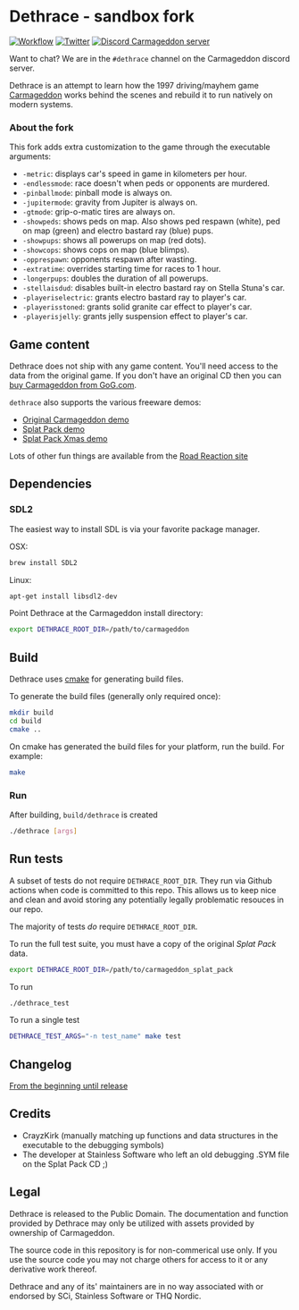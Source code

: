 # Dethrace - sandbox fork

[![Workflow](https://github.com/jeff-1amstudios/dethrace/actions/workflows/workflow.yml/badge.svg)](https://github.com/jeff-1amstudios/dethrace/actions/workflows/workflow.yml)
[![Twitter](https://badgen.net/badge/icon/twitter?icon=twitter&label)](https://twitter.com/dethrace_labs)
[![Discord Carmageddon server](https://badgen.net/badge/icon/discord?icon=discord&label)](https://discord.gg/f5StsuP)

Want to chat? We are in the `#dethrace` channel on the Carmageddon discord server.

Dethrace is an attempt to learn how the 1997 driving/mayhem game [Carmageddon](https://en.wikipedia.org/wiki/Carmageddon) works behind the scenes and rebuild it to run natively on modern systems.


### About the fork

This fork adds extra customization to the game through the executable arguments:

- `-metric`: displays car's speed in game in kilometers per hour.
- `-endlessmode`: race doesn't when peds or opponents are murdered.
- `-pinballmode`: pinball mode is always on.
- `-jupitermode`: gravity from Jupiter is always on.
- `-gtmode`: grip-o-matic tires are always on.
- `-showpeds`: shows peds on map. Also shows ped respawn (white), ped on map (green) and electro bastard ray (blue) pups.
- `-showpups`: shows all powerups on map (red dots).
- `-showcops`: shows cops on map (blue blimps).
- `-opprespawn`: opponents respawn after wasting.
- `-extratime`: overrides starting time for races to 1 hour.
- `-longerpups`: doubles the duration of all powerups.
- `-stellaisdud`: disables built-in electro bastard ray on Stella Stuna's car.
- `-playeriselectric`: grants electro bastard ray to player's car.
- `-playerisstoned`: grants solid granite car effect to player's car.
- `-playerisjelly`: grants jelly suspension effect to player's car.


## Game content

Dethrace does not ship with any game content. You'll need access to the data from the original game. If you don't have an original CD then you can [buy Carmageddon from GoG.com](https://www.gog.com/game/carmageddon_max_pack).

`dethrace` also supports the various freeware demos:
- [Original Carmageddon demo](https://rr2000.cwaboard.co.uk/R4/PC/carmdemo.zip)
- [Splat Pack demo](https://rr2000.cwaboard.co.uk/R4/PC/splatdem.zip)
- [Splat Pack Xmas demo](https://rr2000.cwaboard.co.uk/R4/PC/Splatpack_christmas_demo.zip)

Lots of other fun things are available from the [Road Reaction site](https://rr2000.cwaboard.co.uk/pc-files#c1)


## Dependencies

### SDL2

The easiest way to install SDL is via your favorite package manager.

OSX:
```sh
brew install SDL2
```

Linux:
```sh
apt-get install libsdl2-dev
```

 

Point Dethrace at the Carmageddon install directory:
```sh
export DETHRACE_ROOT_DIR=/path/to/carmageddon
```

## Build

Dethrace uses [cmake](https://cmake.org/) for generating build files.

To generate the build files (generally only required once):
```sh
mkdir build
cd build
cmake ..
```

On cmake has generated the build files for your platform, run the build. For example:
```sh
make
```

### Run

After building, `build/dethrace` is created

```sh
./dethrace [args]
```


## Run tests

A subset of tests do not require `DETHRACE_ROOT_DIR`. They run via Github actions when code is committed to this repo. This allows us to keep nice and clean and avoid storing any potentially legally problematic resouces in our repo.

The majority of tests _do_ require `DETHRACE_ROOT_DIR`. 

To run the full test suite, you must have a copy of the original *Splat Pack* data.

```sh
export DETHRACE_ROOT_DIR=/path/to/carmageddon_splat_pack
```

To run 

```sh
./dethrace_test
```

To run a single test
```sh
DETHRACE_TEST_ARGS="-n test_name" make test
```

## Changelog
[From the beginning until release](docs/CHANGELOG.md)

## Credits
- CrayzKirk (manually matching up functions and data structures in the executable to the debugging symbols)
- The developer at Stainless Software who left an old debugging .SYM file on the Splat Pack CD ;)

## Legal
Dethrace is released to the Public Domain. The documentation and function provided by Dethrace may only be utilized with assets provided by ownership of Carmageddon.

The source code in this repository is for non-commerical use only. If you use the source code you may not charge others for access to it or any derivative work thereof.

Dethrace and any of its' maintainers are in no way associated with or endorsed by SCi, Stainless Software or THQ Nordic.

